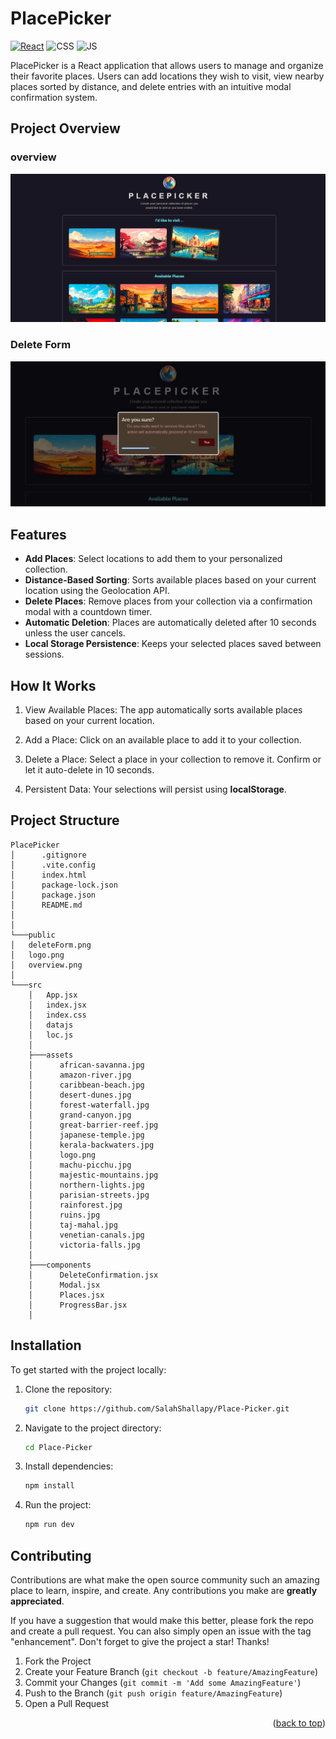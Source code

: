 # PlacePicker

[![React](https://img.shields.io/badge/react-%2320232a.svg?style=for-the-badge&logo=react&logoColor=%2361DAFB)](https://react.dev/)
![CSS](https://img.shields.io/badge/CSS3-1572B6?style=for-the-badge&logo=css3&logoColor=white)
![JS](https://img.shields.io/badge/JavaScript-F7DF1E?style=for-the-badge&logo=javascript&logoColor=black)

PlacePicker is a React application that allows users to manage and organize their favorite places. Users can add locations they wish to visit, view nearby places sorted by distance, and delete entries with an intuitive modal confirmation system.

## Project Overview

### overview

![Project OverView](./public/overview.png)

### Delete Form

![Delete Form](./public/deleteForm.png)

## Features

- **Add Places**: Select locations to add them to your personalized collection.
- **Distance-Based Sorting**: Sorts available places based on your current location using the Geolocation API.
- **Delete Places**: Remove places from your collection via a confirmation modal with a countdown timer.
- **Automatic Deletion**: Places are automatically deleted after 10 seconds unless the user cancels.
- **Local Storage Persistence**: Keeps your selected places saved between sessions.

## How It Works

1. View Available Places: The app automatically sorts available places based on your current location.

2. Add a Place: Click on an available place to add it to your collection.

3. Delete a Place: Select a place in your collection to remove it. Confirm or let it auto-delete in 10 seconds.

4. Persistent Data: Your selections will persist using **localStorage**.

## Project Structure

```
PlacePicker
│      .gitignore
│      .vite.config
│      index.html
│      package-lock.json
│      package.json
│      README.md
│
│
└───public
│   deleteForm.png
│   logo.png
│   overview.png
│
└───src
    │   App.jsx
    │   index.jsx
    │   index.css
    │   datajs
    │   loc.js
    │
    ├───assets
    │      african-savanna.jpg
    │      amazon-river.jpg
    │      caribbean-beach.jpg
    │      desert-dunes.jpg
    │      forest-waterfall.jpg
    │      grand-canyon.jpg
    │      great-barrier-reef.jpg
    │      japanese-temple.jpg
    │      kerala-backwaters.jpg
    │      logo.png
    │      machu-picchu.jpg
    │      majestic-mountains.jpg
    │      northern-lights.jpg
    │      parisian-streets.jpg
    │      rainforest.jpg
    │      ruins.jpg
    │      taj-mahal.jpg
    │      venetian-canals.jpg
    │      victoria-falls.jpg
    │
    ├───components
    │      DeleteConfirmation.jsx
    │      Modal.jsx
    │      Places.jsx
    │      ProgressBar.jsx
    │
```

## Installation

To get started with the project locally:

1. Clone the repository:
   ```bash
   git clone https://github.com/SalahShallapy/Place-Picker.git
   ```
2. Navigate to the project directory:
   ```bash
   cd Place-Picker
   ```
3. Install dependencies:
   ```bash
   npm install
   ```
4. Run the project:

   ```bash
   npm run dev
   ```

## Contributing

Contributions are what make the open source community such an amazing place to learn, inspire, and create. Any contributions you make are **greatly appreciated**.

If you have a suggestion that would make this better, please fork the repo and create a pull request. You can also simply open an issue with the tag "enhancement".
Don't forget to give the project a star! Thanks!

1.  Fork the Project
2.  Create your Feature Branch (`git checkout -b feature/AmazingFeature`)
3.  Commit your Changes (`git commit -m 'Add some AmazingFeature'`)
4.  Push to the Branch (`git push origin feature/AmazingFeature`)
5.  Open a Pull Request

   <p align="right">(<a href="#top">back to top</a>)</p>
